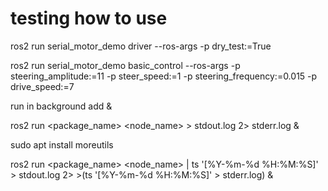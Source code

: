 


# testing how to use

ros2 run serial_motor_demo driver --ros-args -p dry_test:=True 


ros2 run serial_motor_demo basic_control --ros-args -p steering_amplitude:=11 -p steer_speed:=1 -p steering_frequency:=0.015 -p drive_speed:=7


run in background add & 

ros2 run <package_name> <node_name> > stdout.log 2> stderr.log &


sudo apt install moreutils

ros2 run <package_name> <node_name> | ts '[%Y-%m-%d %H:%M:%S]' > stdout.log 2> >(ts '[%Y-%m-%d %H:%M:%S]' > stderr.log) &

